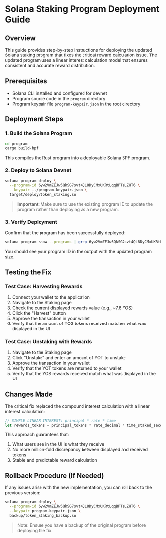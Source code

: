 # Solana Staking Program Deployment Guide

## Overview

This guide provides step-by-step instructions for deploying the updated Solana staking program that fixes the critical reward calculation issue. The updated program uses a linear interest calculation model that ensures consistent and accurate reward distribution.

## Prerequisites

- Solana CLI installed and configured for devnet
- Program source code in the `program` directory
- Program keypair file `program-keypair.json` in the root directory

## Deployment Steps

### 1. Build the Solana Program

```bash
cd program
cargo build-bpf
```

This compiles the Rust program into a deployable Solana BPF program.

### 2. Deploy to Solana Devnet

```bash
solana program deploy \
  --program-id 6yw2VmZEJw5QkSG7svt4QL8DyCMxUKRtLqqBPTzLZHT6 \
  --keypair ../program-keypair.json \
  target/deploy/token_staking.so
```

> **Important**: Make sure to use the existing program ID to update the program rather than deploying as a new program.

### 3. Verify Deployment

Confirm that the program has been successfully deployed:

```bash
solana program show --programs | grep 6yw2VmZEJw5QkSG7svt4QL8DyCMxUKRtLqqBPTzLZHT6
```

You should see your program ID in the output with the updated program size.

## Testing the Fix

### Test Case: Harvesting Rewards

1. Connect your wallet to the application
2. Navigate to the Staking page
3. Check the current displayed rewards value (e.g., ~7.6 YOS)
4. Click the "Harvest" button
5. Approve the transaction in your wallet
6. Verify that the amount of YOS tokens received matches what was displayed in the UI

### Test Case: Unstaking with Rewards

1. Navigate to the Staking page
2. Click "Unstake" and enter an amount of YOT to unstake
3. Approve the transaction in your wallet
4. Verify that the YOT tokens are returned to your wallet
5. Verify that the YOS rewards received match what was displayed in the UI

## Changes Made

The critical fix replaced the compound interest calculation with a linear interest calculation:

```rust
// SIMPLE LINEAR INTEREST: principal * rate * time
let rewards_tokens = principal_tokens * rate_decimal * time_staked_seconds as f64;
```

This approach guarantees that:
1. What users see in the UI is what they receive
2. No more million-fold discrepancy between displayed and received tokens
3. Stable and predictable reward calculation

## Rollback Procedure (If Needed)

If any issues arise with the new implementation, you can roll back to the previous version:

```bash
solana program deploy \
  --program-id 6yw2VmZEJw5QkSG7svt4QL8DyCMxUKRtLqqBPTzLZHT6 \
  --keypair program-keypair.json \
  backup/token_staking_backup.so
```

> Note: Ensure you have a backup of the original program before deploying the fix.